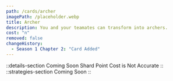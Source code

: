 ```yaml
---
path: /cards/archer
imagePath: /placeholder.webp
title: Archer
description: You and your teamates can transform into archers.
cost: "n"
removed: false
changeHistory:
  - Season 1 Chapter 2: "Card Added"
---
```

::details-section
Coming Soon
Shard Point Cost is Not Accurate
::
::strategies-section
Coming Soon
::